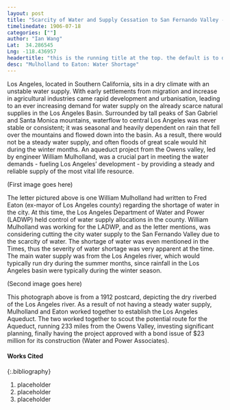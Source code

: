 ```yaml
---
layout: post
title: "Scarcity of Water and Supply Cessation to San Fernando Valley - Mulholland to Eaton"
timelinedate: 1906-07-18
categories: [""]
author: "Ian Wang"
Lat:  34.286545
Lng: -118.436957
headertitle: "this is the running title at the top. the default is to display the site title, so to activate the running title you will need to uncomment in the post.html layout"
desc: "Mulholland to Eaton: Water Shortage"
---
```


Los Angeles, located in Southern California, sits in a dry climate with an unstable water supply. With early settlements from migration and increase in agricultural industries came rapid development and urbanisation, leading to an ever increasing demand for water supply on the already scarce natural supplies in the Los Angeles Basin. Surrounded by tall peaks of San Gabriel and Santa Monica mountains, waterflow to central Los Angeles was never stable or consistent; it was seasonal and heavily dependent on rain that fell over the mountains and flowed down into the basin. As a result, there would not be a steady water supply, and often floods of great scale would hit during the winter months. An aqueduct project from the Owens valley, led by engineer William Mulholland, was a crucial part in meeting the water demands - fueling Los Angeles’ development - by providing a steady and reliable supply of the most vital life resource.

(First image goes here)

The letter pictured above is one William Mulholland had written to Fred Eaton (ex-mayor of Los Angeles county) regarding the shortage of water in the city. At this time, the Los Angeles Department of Water and Power (LADWP) held control of water supply allocations in the county. William Mulholland was working for the LADWP, and as the letter mentions, was considering cutting the city water supply to the San Fernando Valley due to the scarcity of water. The shortage of water was even mentioned in the Times, thus the severity of water shortage was very apparent at the time. The main water supply was from the Los Angeles river, which would typically run dry during the summer months, since rainfall in the Los Angeles basin were typically during the winter season.

(Second image goes here)

This photograph above is from a 1912 postcard, depicting the dry riverbed of the Los Angeles river. As a result of not having a steady water supply, Mulholland and Eaton worked together to establish the Los Angeles Aqueduct. The two worked together to scout the potential route for the Aqueduct, running 233 miles from the Owens Valley, investing significant planning, finally having the project approved with a bond issue of $23 million for its construction (Water and Power Associates).




#### Works Cited

{:.bibliography} 
1.  placeholder
2.  placeholder
3.  placeholder
